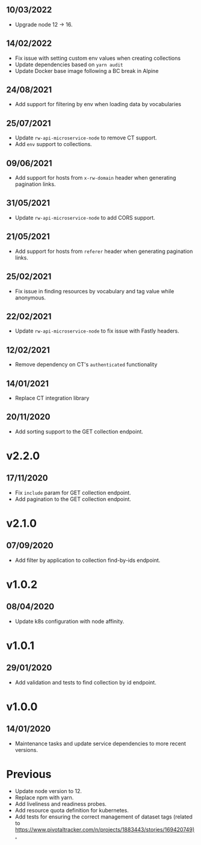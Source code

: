 ## 10/03/2022

- Upgrade node 12 -> 16.
## 14/02/2022

- Fix issue with setting custom env values when creating collections
- Update dependencies based on `yarn audit`
- Update Docker base image following a BC break in Alpine

## 24/08/2021

- Add support for filtering by env when loading data by vocabularies

## 25/07/2021

- Update `rw-api-microservice-node` to remove CT support.
- Add `env` support to collections.

## 09/06/2021

- Add support for hosts from `x-rw-domain` header when generating pagination links.

## 31/05/2021

- Update `rw-api-microservice-node` to add CORS support.

## 21/05/2021

- Add support for hosts from `referer` header when generating pagination links.

## 25/02/2021

- Fix issue in finding resources by vocabulary and tag value while anonymous.

## 22/02/2021

- Update `rw-api-microservice-node` to fix issue with Fastly headers.

## 12/02/2021

- Remove dependency on CT's `authenticated` functionality

## 14/01/2021

- Replace CT integration library

## 20/11/2020

- Add sorting support to the GET collection endpoint.

# v2.2.0

## 17/11/2020

- Fix `include` param for GET collection endpoint.
- Add pagination to the GET collection endpoint.


# v2.1.0

## 07/09/2020

- Add filter by application to collection find-by-ids endpoint.

# v1.0.2

## 08/04/2020

- Update k8s configuration with node affinity.

# v1.0.1

## 29/01/2020

- Add validation and tests to find collection by id endpoint.

# v1.0.0

## 14/01/2020

- Maintenance tasks and update service dependencies to more recent versions.

# Previous

- Update node version to 12.
- Replace npm with yarn.
- Add liveliness and readiness probes.
- Add resource quota definition for kubernetes.
- Add tests for ensuring the correct management of dataset tags (related to <https://www.pivotaltracker.com/n/projects/1883443/stories/169420749).>
